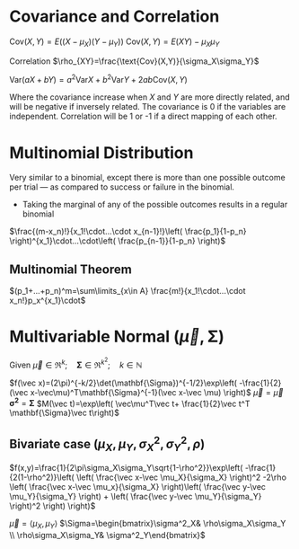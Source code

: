 # Covariance and Correlation
$\text{Cov}(X,Y)=E((X-\mu_X)(Y-\mu_Y))$
$\text{Cov}(X,Y)=E(XY)-\mu_X\mu_Y$

Correlation $\rho_{XY}=\frac{\text{Cov}(X,Y)}{\sigma_X\sigma_Y}$

$\text{Var}(aX+bY)=a^2\text{Var}X+b^2\text{Var}Y+2ab\text{Cov}(X,Y)$

Where the covariance increase when $X$ and $Y$ are more directly related, and will be negative if inversely related. The covariance is 0 if the variables are independent. Correlation will be 1 or -1 if a direct mapping of each other.

# Multinomial Distribution

Very similar to a binomial, except there is more than one possible outcome per trial ­— as compared to success or failure in the binomial.

- Taking the marginal of any of the possible outcomes results in a regular binomial

$\frac{(m-x_n)!}{x_1!\cdot...\cdot x_{n-1}!}\left( \frac{p_1}{1-p_n} \right)^{x_1}\cdot...\cdot\left( \frac{p_{n-1}}{1-p_n} \right)$

## Multinomial Theorem

$(p_1+...+p_n)^m=\sum\limits_{x\in A} \frac{m!}{x_1!\cdot...\cdot x_n!}p_x^{x_1}\cdot$

# Multivariable Normal $(\vec\mu,\mathbf{\Sigma})$

Given $\vec\mu\in\Re^k;\quad \mathbf{\Sigma}\in\Re^{k^2};\quad k\in\mathbb{N}$

$f(\vec x)=(2\pi)^{-k/2}\det(\mathbf{\Sigma})^{-1/2}\exp\left( -\frac{1}{2}(\vec x-\vec\mu)^T\mathbf{\Sigma}^{-1}(\vec x-\vec \mu) \right)$
$\vec\mu=\vec\mu$
$\mathbf{\sigma^2}=\mathbf{\Sigma}$
$M(\vec t)=\exp\left( \vec\mu^T\vec t+ \frac{1}{2}\vec t^T \mathbf{\Sigma}\vec t\right)$

## Bivariate case $(\mu_X,\mu_Y,\sigma^2_X,\sigma^2_Y,\rho)$

$f(x,y)=\frac{1}{2\pi\sigma_X\sigma_Y\sqrt{1-\rho^2}}\exp\left( -\frac{1}{2(1-\rho^2)}\left( \left( \frac{\vec x-\vec \mu_X}{\sigma_X} \right)^2 -2\rho \left( \frac{\vec x-\vec \mu_x}{\sigma_X} \right)\left( \frac{\vec y-\vec \mu_Y}{\sigma_Y} \right) + \left( \frac{\vec y-\vec \mu_Y}{\sigma_Y} \right)^2 \right) \right)$

$\vec\mu=\langle\mu_X,\mu_Y\rangle$
$\Sigma=\begin{bmatrix}\sigma^2_X& \rho\sigma_X\sigma_Y \\ \rho\sigma_X\sigma_Y& \sigma^2_Y\end{bmatrix}$

